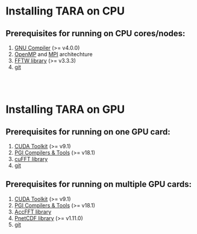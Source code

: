 # Installing TARA on CPU

## Prerequisites for running on CPU cores/nodes:
1. [GNU Compiler](https://gcc.gnu.org/) (>= v4.0.0)
2. [OpenMP](https://www.openmp.org/) and [MPI](https://www.open-mpi.org/) architechture
3. [FFTW library](http://www.fftw.org/) (>= v3.3.3)
4. [git](https://git-scm.com/)

<br/><br/>

# Installing TARA on GPU

## Prerequisites for running on one GPU card:
1. [CUDA Toolkit](https://docs.nvidia.com/cuda/cuda-compiler-driver-nvcc/index.html) (>= v9.1)
2. [PGI Compilers & Tools](https://www.pgroup.com/support/new_rel_80.htm) (>= v18.1)
3. [cuFFT library](https://developer.nvidia.com/cufft)
4. [git](https://git-scm.com/)

## Prerequisites for running on multiple GPU cards:
1. [CUDA Toolkit](https://docs.nvidia.com/cuda/cuda-compiler-driver-nvcc/index.html) (>= v9.1)
2. [PGI Compilers & Tools](https://www.pgroup.com/support/new_rel_80.htm) (>= v18.1)
3. [AccFFT library](http://accfft.org/about/)
4. [PnetCDF library](https://parallel-netcdf.github.io/) (>= v1.11.0)
5. [git](https://git-scm.com/)
